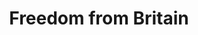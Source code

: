 ---
pid: llp536
title: Freedom from Britain
location_transcription: Center City
coordinates: "[-75.16446256194, 39.952977461866]"
zipcode: NJ08015
gen_neighborhood: 
neighborhood: 
outside_phl: Browns Mills NJ
age: '17'
age_range: 13-19
instagram: 
image_file_name: llp_536.jpg
proposal_transcription: Sheet metal art of We The People
topic: Politics,Freedom
topic_summary: 0, 0, 0
type: Sculpture Statue
keywords_other: Britain, We The People
credit: Bre
image_labels: 
twitter: 
facebook: 
permalink: "/monuments/llp536/"
layout: item-page
---